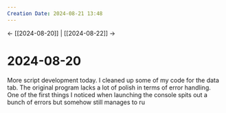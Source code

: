 ```yaml
---
Creation Date: 2024-08-21 13:48
---
```


<- [[2024-08-20]] | [[2024-08-22]]  ->

# 2024-08-20
More script development today. I cleaned up some of my code for the data tab. The original program lacks a lot of polish in terms of error handling. One of the first things I noticed when launching the console spits out a bunch of errors but somehow still manages to ru